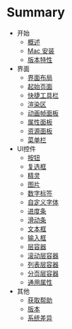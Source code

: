# Summary

* 开始
   * [概述](start/about_cocostudio/zh.md)
   * [Mac 安装](start/mac_install/zh.md)
   * [版本特性](start/version_feature/zh.md)
* 界面
   * [界面布局](window/interface_layout/zh.md)
   * [起始页面](window/start_page_panel/zh.md)
   * [快捷工具栏](window/express_tools_bar/zh.md)
   * [渲染区](window/render_panel/zh.md)
   * [动画帧面板](window/animation_frame_panel/zh.md)
   * [属性面板](window/properties_panel/zh.md)
   * [资源面板](window/resource_panel/zh.md)
   * [菜单栏](window/menu_bar/zh.md)
* UI控件
   * [按钮](widget/button/zh.md)
   * [复选框](widget/checkbox/zh.md)
   * [精灵](widget/sprite/zh.md)
   * [图片](widget/imageview/zh.md)
   * [数字标签](widget/labelatlas/zh.md)
   * [自定义字体](widget/labelnmfont/zh.md)
   * [进度条](widget/loadingbar/zh.md)
   * [滑动条](widget/slider/zh.md)
   * [文本框](widget/text/zh.md)
   * [输入框](widget/textfield/zh.md)
   * [层容器](widget/layout/zh.md)
   * [滚动层容器](widget/scrollview/zh.md)
   * [列表层容器](widget/listview/zh.md)
   * [分页层容器](widget/pageview/zh.md)
   * [通用属性](widget/general_property/zh.md)
* 其他
   * [获取帮助](other/contact_support/zh.md)
   * [版本](other/version/zh.md)
   * [系统差异](other/operating_system_differences/zh.md)

